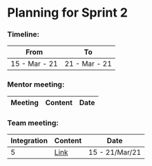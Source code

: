 # Planning for Sprint 2

### Timeline:

| From          | To            |
| ------------- | ------------- |
| 15 - Mar - 21 | 21 - Mar - 21 |

### Mentor meeting:

| Meeting | Content | Date |
| ------- | ------- | ---- |

### Team meeting:

| Integration | Content                                                                                                        | Date           |
| ----------- | -------------------------------------------------------------------------------------------------------------- | -------------- |
| 5           | [Link](https://github.com/sdateamdtu2020/SDA-v2.0/blob/master/planning/sprint-2/team-meeting/integration-7.md) | 15 - 21/Mar/21 |
